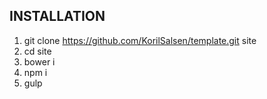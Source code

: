INSTALLATION
------------
1. git clone https://github.com/KorilSalsen/template.git site
2. cd site
3. bower i
4. npm i
5. gulp